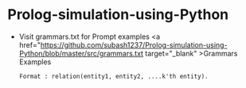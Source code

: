 # Prolog-simulation-using-Python

* Visit grammars.txt for Prompt examples
<a href="https://github.com/subash1237/Prolog-simulation-using-Python/blob/master/src/grammars.txt target="_blank" >Grammars Examples</a>

      Format : relation(entity1, entity2, ....k'th entity).
